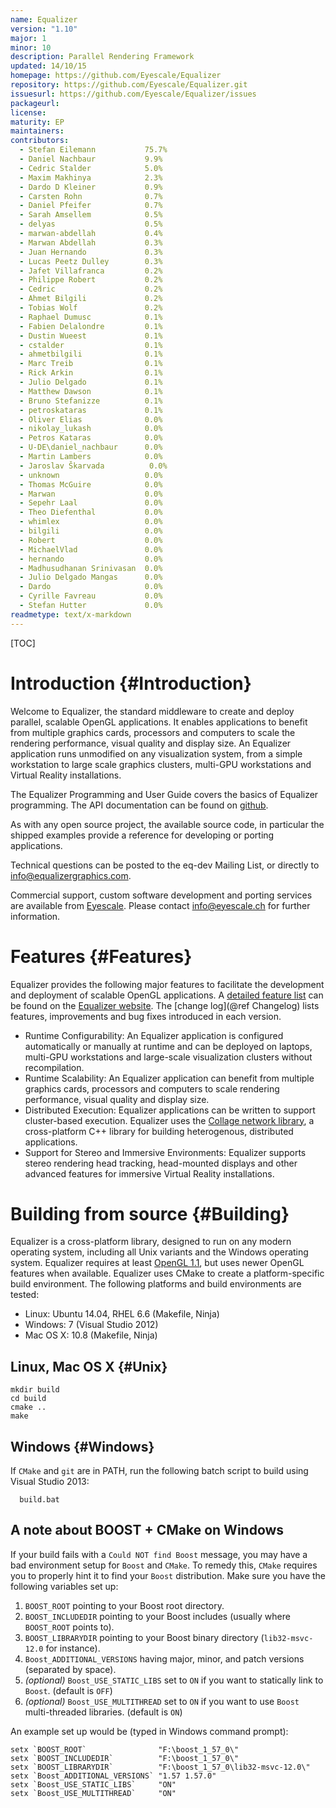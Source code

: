 ```yaml
---
name: Equalizer
version: "1.10"
major: 1
minor: 10
description: Parallel Rendering Framework
updated: 14/10/15
homepage: https://github.com/Eyescale/Equalizer
repository: https://github.com/Eyescale/Equalizer.git
issuesurl: https://github.com/Eyescale/Equalizer/issues
packageurl: 
license: 
maturity: EP
maintainers: 
contributors:  
  - Stefan Eilemann           75.7%
  - Daniel Nachbaur           9.9%
  - Cedric Stalder            5.0%
  - Maxim Makhinya            2.3%
  - Dardo D Kleiner           0.9%
  - Carsten Rohn              0.7%
  - Daniel Pfeifer            0.7%
  - Sarah Amsellem            0.5%
  - delyas                    0.5%
  - marwan-abdellah           0.4%
  - Marwan Abdellah           0.3%
  - Juan Hernando             0.3%
  - Lucas Peetz Dulley        0.3%
  - Jafet Villafranca         0.2%
  - Philippe Robert           0.2%
  - Cedric                    0.2%
  - Ahmet Bilgili             0.2%
  - Tobias Wolf               0.2%
  - Raphael Dumusc            0.1%
  - Fabien Delalondre         0.1%
  - Dustin Wueest             0.1%
  - cstalder                  0.1%
  - ahmetbilgili              0.1%
  - Marc Treib                0.1%
  - Rick Arkin                0.1%
  - Julio Delgado             0.1%
  - Matthew Dawson            0.1%
  - Bruno Stefanizze          0.1%
  - petroskataras             0.1%
  - Oliver Elias              0.0%
  - nikolay_lukash            0.0%
  - Petros Kataras            0.0%
  - U-DE\daniel_nachbaur      0.0%
  - Martin Lambers            0.0%
  - Jaroslav Škarvada          0.0%
  - unknown                   0.0%
  - Thomas McGuire            0.0%
  - Marwan                    0.0%
  - Sepehr Laal               0.0%
  - Theo Diefenthal           0.0%
  - whimlex                   0.0%
  - bilgili                   0.0%
  - Robert                    0.0%
  - MichaelVlad               0.0%
  - hernando                  0.0%
  - Madhusudhanan Srinivasan  0.0%
  - Julio Delgado Mangas      0.0%
  - Dardo                     0.0%
  - Cyrille Favreau           0.0%
  - Stefan Hutter             0.0%
readmetype: text/x-markdown
---
```

[TOC]

# Introduction {#Introduction}

Welcome to Equalizer, the standard middleware to create and deploy parallel,
scalable OpenGL applications. It enables applications to benefit from multiple
graphics cards, processors and computers to scale the rendering performance,
visual quality and display size. An Equalizer application runs unmodified on any
visualization system, from a simple workstation to large scale graphics
clusters, multi-GPU workstations and Virtual Reality installations.

The Equalizer Programming and User Guide covers the basics of Equalizer
programming. The API documentation can be found on
[github](http://eyescale.github.com/).

As with any open source project, the available source code, in particular the
shipped examples provide a reference for developing or porting applications.

Technical questions can be posted to the eq-dev Mailing List, or
directly to info@equalizergraphics.com.

Commercial support, custom software development and porting services are
available from [Eyescale](http://www.eyescale.ch). Please contact
[info@eyescale.ch](mailto:info@eyescale.ch?subject=Equalizer%20support)
for further information.

# Features {#Features}

Equalizer provides the following major features to facilitate the development
and deployment of scalable OpenGL applications. A
[detailed feature list](http://www.equalizergraphics.com/features.html) can be
found on the [Equalizer website](http://www.equalizergraphics.com). The
[change log](@ref Changelog) lists features, improvements and bug
fixes introduced in each version.

* Runtime Configurability: An Equalizer application is configured
  automatically or manually at runtime and can be deployed on laptops,
  multi-GPU workstations and large-scale visualization clusters without
  recompilation.
* Runtime Scalability: An Equalizer application can benefit from
  multiple graphics cards, processors and computers to scale rendering
  performance, visual quality and display size.
* Distributed Execution: Equalizer applications can be written to
  support cluster-based execution. Equalizer uses the
  [Collage network library](http://www.libcollage.net), a cross-platform
  C++ library for building heterogenous, distributed applications.
* Support for Stereo and Immersive Environments: Equalizer supports
  stereo rendering head tracking, head-mounted displays and other
  advanced features for immersive Virtual Reality installations.


# Building from source {#Building}

Equalizer is a cross-platform library, designed to run on any modern operating
system, including all Unix variants and the Windows operating system. Equalizer
requires at least [OpenGL 1.1](http://www.opengl.org), but uses newer OpenGL
features when available. Equalizer uses CMake to create a platform-specific
build environment. The following platforms and build environments are tested:

* Linux: Ubuntu 14.04, RHEL 6.6 (Makefile, Ninja)
* Windows: 7 (Visual Studio 2012)
* Mac OS X: 10.8 (Makefile, Ninja)

## Linux, Mac OS X {#Unix}

~~~
mkdir build
cd build
cmake ..
make
~~~

## Windows {#Windows}
If `CMake` and `git` are in PATH, run the following batch script to build using
Visual Studio 2013:

~~~
  build.bat
~~~

## A note about BOOST + CMake on Windows
If your build fails with a `Could NOT find Boost` message, you may have a bad
environment setup for `Boost` and `CMake`. To remedy this, `CMake` requires you
to properly hint it to find your `Boost` distribution. Make sure you have the
following variables set up:

 1. `BOOST_ROOT` pointing to your Boost root directory.
 2. `BOOST_INCLUDEDIR` pointing to your Boost includes (usually where
    `BOOST_ROOT` points to).
 3. `BOOST_LIBRARYDIR` pointing to your Boost binary directory
    (`lib32-msvc-12.0` for instance).
 4. `Boost_ADDITIONAL_VERSIONS` having major, minor, and patch versions
    (separated by space).
 5. *(optional)* `Boost_USE_STATIC_LIBS` set to `ON` if you want to statically
    link to `Boost`. (default is `OFF`)
 6. *(optional)* `Boost_USE_MULTITHREAD` set to `ON` if you want to use `Boost`
    multi-threaded libraries. (default is `ON`)

An example set up would be (typed in Windows command prompt):
~~~
setx `BOOST_ROOT`                "F:\boost_1_57_0\"
setx `BOOST_INCLUDEDIR`          "F:\boost_1_57_0\"
setx `BOOST_LIBRARYDIR`          "F:\boost_1_57_0\lib32-msvc-12.0\"
setx `Boost_ADDITIONAL_VERSIONS` "1.57 1.57.0"
setx `Boost_USE_STATIC_LIBS`     "ON"
setx `Boost_USE_MULTITHREAD`     "ON"
~~~

